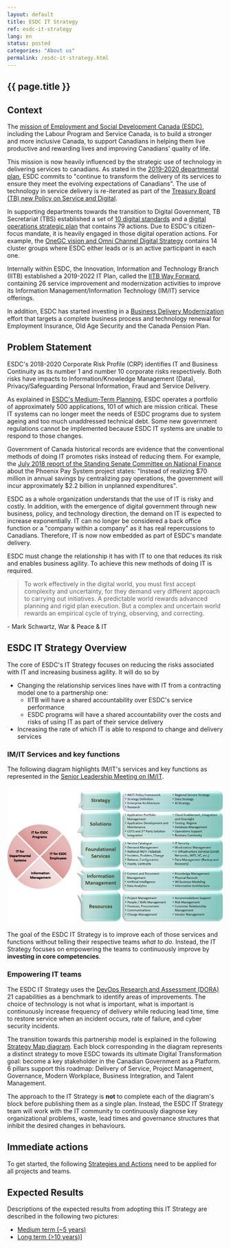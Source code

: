 ```yaml
---
layout: default
title: ESDC IT Strategy
ref: esdc-it-strategy
lang: en
status: posted
categories: "About us"
permalink: /esdc-it-strategy.html
---
```


## {{ page.title }}

## Context

The [mission of Employment and Social Development Canada (ESDC)](https://www.canada.ca/en/employment-social-development/corporate/reports/departmental-plan/2019-2020/mandate-role.html), including the Labour Program and Service Canada, is to build a stronger and more inclusive Canada, to support Canadians in helping them live productive and rewarding lives and improving Canadians' quality of life.

This mission is now heavily influenced by the strategic use of technology in delivering services to canadians. As stated in the [2019-2020 departmental plan](https://www.canada.ca/en/employment-social-development/corporate/reports/departmental-plan/2019-2020/plans.html), ESDC commits to "continue to transform the delivery of its services to ensure they meet the evolving expectations of Canadians".
The use of technology in service delivery is re-iterated as part of the [Treasury Board (TB) new Policy on Service and Digital](https://www.tbs-sct.gc.ca/pol/doc-eng.aspx?id=32603).

In supporting departments towards the transition to Digital Government, TB Secretariat (TBS) established a set of [10 digital standards](https://www.tbs-sct.gc.ca/pol/doc-eng.aspx?id=32603) and a [digital operations strategic plan](https://www.canada.ca/en/government/system/digital-government/digital-operations-strategic-plan-2018-2022.html) that contains 79 actions.
Due to ESDC's citizen-focus mandate, it is heavily engaged in those digital operation actions.
For example, the [OneGC vision and Omni Channel Digital Strategy](https://gccollab.ca/groups/profile/154708/enonegc-ungcfrungc) contains 14 cluster groups where ESDC either leads or is an active participant in each one.

Internally within ESDC, the Innovation, Information and Technology Branch (IITB) established a 2019-2022 IT Plan, called the [IITB Way Forward](http://dialogue/grp/IITB-DGIIT-Gov-New-Nouveau/Documents/Departmental%20IMIT%20Plan/19-20%20Plans/IITB%20Moving%20Forward%20v2.docx), containing 26 service improvement and modernization activities to improve its Information Management/Information Technology (IM/IT) service offerings.

In addition, ESDC has started investing in a [Business Delivery Modernization](https://www.canada.ca/en/employment-social-development/corporate/reports/departmental-plan/2019-2020/planned-results.html#h2.04) effort that targets a complete business process and technology renewal for Employment Insurance, Old Age Security and the Canada Pension Plan.

## Problem Statement

ESDC's 2018-2020 Corporate Risk Profile (CRP) identifies IT and Business Continuity as its number 1 and number 10 corporate risks respectively.
Both risks have impacts to Information/Knowledge Management (Data), Privacy/Safeguarding Personal Information, Fraud and Service Delivery.

As explained in [ESDC's Medium-Term Planning](http://dialogue/grp/IITB-DGIIT-Gov-New-Nouveau/Briefings/MTP-Initiative-Mapping_2018.docx), ESDC operates a portfolio of approximately 500 applications, 101 of which are mission critical. These IT systems can no longer meet the needs of ESDC programs due to system ageing and too much unaddressed technical debt. Some new government regulations cannot be implemented because ESDC IT systems are unable to respond to those changes.

Government of Canada historical records are evidence that the conventional methods of doing IT promotes risks instead of reducing them. For example, the [July 2018 report of the Standing Senate Committee on National Finance](https://sencanada.ca/content/sen/committee/421/NFFN/reports/NFFN_Phoenix_Report_32_WEB_e.pdf) about the Phoenix Pay System project states: "Instead of realizing $70 million in annual savings by centralizing pay operations, the government will incur approximately $2.2 billion in unplanned expenditures".

ESDC as a whole organization understands that the use of IT is risky and costly.
In addition, with the emergence of digital government through new business, policy, and technology direction, the demand on IT is expected to increase exponentially.
IT can no longer be considered a back office function or a "company within a company" as it has real repercussions to Canadians.
Therefore, IT is now now embedded as part of ESDC's mandate delivery.

ESDC must change the relationship it has with IT to one that reduces its risk and enables business agility.
To achieve this new methods of doing IT is required.

> To work effectively in the digital world, you must first accept complexity and uncertainty, for they demand very different approach to carrying out initiatives. A predictable world rewards advanced planning and rigid plan execution. But a complex and uncertain world rewards an empirical cycle of trying, observing, and correcting.

\- Mark Schwartz, War & Peace & IT

## ESDC IT Strategy Overview

The core of ESDC's IT Strategy focuses on reducing the risks associated with IT and increasing business agility.
It will do so by

- Changing the relationship services lines have with IT from a contracting model one to a partnership one:
  - IITB will have a shared accountability over ESDC's service performance
  - ESDC programs will have a shared accountability over the costs and risks of using IT as part of their service delivery
- Increasing the rate of which IT is able to respond to change and delivery services

### IM/IT Services and key functions

The following diagram highlights IM/IT's services and key functions as represented in the [Senior Leadership Meeting on IM/IT](http://dialogue/grp/BU6810070/Shared%20Documents/Reference%20Materials/ESDC%20IMIT%20Moving%20Forward%20(DM%20Meeting).pptx).

![IM/IT services and key functions](../../assets/images/imit-services-and-functions.png "IM/IT Services and key functions")

The goal of the ESDC IT Strategy is to improve each of those services and functions without telling their respective teams *what to do*.
Instead, the IT Strategy focuses on empowering the teams to continuously improve by **investing in core competencies**.

### Empowering IT teams

The ESDC IT Strategy uses the [DevOps Research and Assessment (DORA)](https://cloud.google.com/devops) 21 capabilities as a benchmark to identify areas of improvements. The choice of technology is not what is important, what is important is continuously increase frequency of delivery while reducing lead time, time to restore service when an incident occurs, rate of failure, and cyber security incidents.

The transition towards this partnership model is explained in the following [Strategy Map diagram](/strategy-summary.html). Each block corresponding in the diagram represents a distinct strategy to move ESDC towards its ultimate Digital Transformation goal: become a key stakeholder in the Canadian Government as a Platform. 6 pillars support this roadmap: Delivery of Service, Project Management, Governance, Modern Workplace, Business Integration, and Talent Management.

The approach to the IT Strategy is **not** to complete each of the diagram's block before publishing them as a single plan. Instead, the ESDC IT Strategy team will work with the IT community to continuously diagnose key organizational problems, waste, lead times and governance structures that inhibit the desired changes in behaviours.

## Immediate actions

To get started, the following [Strategies and Actions](/strategies-actions.html) need to be applied for all projects and teams.

## Expected Results

Descriptions of the expected results from adopting this IT Strategy are described in the following two pictures:

- [Medium term (~5 years)](/it-picture-medium-term.html)
- [Long term (>10 years)](/it-picture-long-term.html)]
